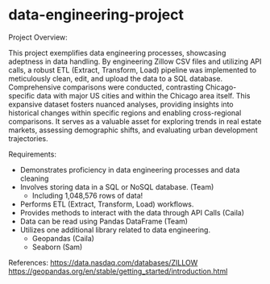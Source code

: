 # data-engineering-project

Project Overview:

This project exemplifies data engineering processes, showcasing adeptness in data handling. 
By engineering Zillow CSV files and utilizing API calls, a robust ETL (Extract, Transform, Load) pipeline was implemented to meticulously clean, edit, and upload the data to a SQL database. 
Comprehensive comparisons were conducted, contrasting Chicago-specific data with major US cities and within the Chicago area itself. 
This expansive dataset fosters nuanced analyses, providing insights into historical changes within specific regions and enabling cross-regional comparisons. 
It serves as a valuable asset for exploring trends in real estate markets, assessing demographic shifts, and evaluating urban development trajectories.

Requirements:

- Demonstrates proficiency in data engineering processes and data cleaning
- Involves storing data in a SQL or NoSQL database. (Team)
	- Including 1,048,576 rows of data!
- Performs ETL (Extract, Transform, Load) workflows.
- Provides methods to interact with the data through API Calls (Caila)
- Data can be read using Pandas DataFrame (Team)
- Utilizes one additional library related to data engineering.
	- Geopandas (Caila)
	- Seaborn (Sam)


References: 
https://data.nasdaq.com/databases/ZILLOW
https://geopandas.org/en/stable/getting_started/introduction.html